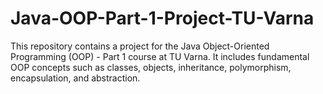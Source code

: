 # Java-OOP-Part-1-Project-TU-Varna
This repository contains a project for the Java Object-Oriented Programming (OOP) - Part 1 course at TU Varna. It includes fundamental OOP concepts such as classes, objects, inheritance, polymorphism, encapsulation, and abstraction.

